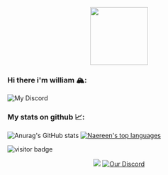 
<p align="center">
    <img src="https://raw.githubusercontent.com/William60081011/William60081011/main/readme-logo.png?sanitize=true"
        height="130">
     </p>

### Hi there i'm william 🏔:


![My Discord](https://discord-readme-badge.vercel.app/api?id=453987393473609731)



### My stats on github 📈:
![Anurag's GitHub stats](https://github-readme-stats.vercel.app/api?username=William60081011&show_icons=true&theme=radical)
[![Naereen's top languages](https://github-readme-stats.vercel.app/api/top-langs/?username=William60081011&theme=blue-green)](https://github.com/anuraghazra/github-readme-stats)     
     
     
     
![visitor badge](https://visitor-badge.glitch.me/badge?page_id=William60081011.visitor-badge&left_color=red&right_color=green&left_text=Hello%20Visitors)
<p align="center">
        <img src="https://img.shields.io/opencollective/sponsors/shields" /></a>
    <a href="https://github.com/badges/shields/pulse" alt="Activity">
    <a href="https://discord.gg/gqvmjB8PX3">
        <img src="https://img.shields.io/discord/1004710840265625611?logo=discord"
            alt="Our Discord"></a>
</p>

